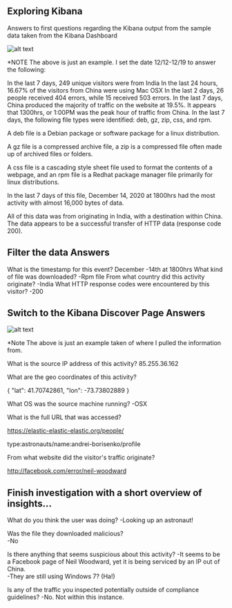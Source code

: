 ## Exploring Kibana

Answers to first questions regarding the Kibana output from the sample data taken from the Kibana Dashboard

![alt text](https://github.com/sshsjames/Project-1/blob/main/Kibana_Dashboard.png) 

*NOTE  The above is just an example.  I set the date 12/12-12/19 to answer the following:

In the last 7 days, 249 unique visitors were from India
In the last 24 hours, 16.67% of the visitors from China were using Mac OSX
In the last 2 days, 26 people received 404 errors, while 15 received 503 errors.
In the last 7 days, China produced the majority of traffic on the website at 19.5%.
It appears that 1300hrs, or 1:00PM was the peak hour of traffic from China.
In the last 7 days, the following file types were identified: deb, gz, zip, css,  and rpm. 

A deb file is a Debian package or software package for a linux distribution.  

A gz file is a compressed archive file, a zip is a compressed file often made up of
archived files or folders.  

A css file is a cascading style sheet file used to format the contents of a webpage, and an rpm file is a Redhat package manager file primarily 
for linux distributions.  

In the last 7 days of this file, December 14, 2020 at 1800hrs had the most activity 
with almost 16,000 bytes of data.  

All of this data was from originating in India, with a destination within China.  
The data appears to be a successful transfer of HTTP data (response code 200).  

## Filter the data Answers

What is the timestamp for this event? December -14th at 1800hrs
What kind of file was downloaded? -Rpm file
From what country did this activity originate? -India
What HTTP response codes were encountered by this visitor? -200


## Switch to the Kibana Discover Page Answers

![alt text](https://github.com/sshsjames/Project-1/blob/main/Kibana_Discover.png)

*Note The above is just an example taken of where I pulled the information from.


What is the source IP address of this activity?  85.255.36.162

What are the geo coordinates of this activity?  

{
  "lat": 41.70742861,
  "lon": -73.73802889
}

What OS was the source machine running? -OSX

What is the full URL that was accessed?

https://elastic-elastic-elastic.org/people/

type:astronauts/name:andrei-borisenko/profile

From what website did the visitor's traffic originate? 

http://facebook.com/error/neil-woodward

## Finish investigation with a short overview of insights...

What do you think the user was doing?
-Looking up an astronaut!

Was the file they downloaded malicious?  
-No

Is there anything that seems suspicious about this activity?
-It seems to be a Facebook page of Neil Woodward, yet it is being 
serviced by an IP out of China.  
-They are still using Windows 7? (Ha!)

Is any of the traffic you inspected potentially outside of compliance guidelines?
-No. Not within this instance.
